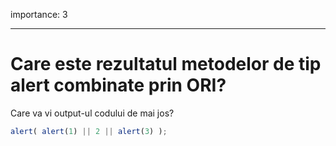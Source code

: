 importance: 3

---

# Care este rezultatul metodelor de tip alert combinate prin ORI?

Care va vi output-ul codului de mai jos?

```js
alert( alert(1) || 2 || alert(3) );
```

